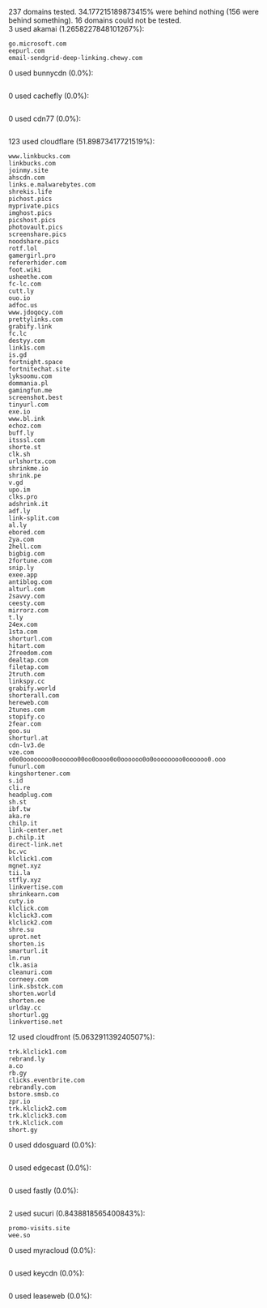 237 domains tested. 34.177215189873415% were behind nothing (156 were behind something). 16 domains could not be tested.<br>
3 used akamai (1.2658227848101267%):
```
go.microsoft.com
eepurl.com
email-sendgrid-deep-linking.chewy.com
```

0 used bunnycdn (0.0%):
```

```

0 used cachefly (0.0%):
```

```

0 used cdn77 (0.0%):
```

```

123 used cloudflare (51.89873417721519%):
```
www.linkbucks.com
linkbucks.com
joinmy.site
ahscdn.com
links.e.malwarebytes.com
shrekis.life
pichost.pics
myprivate.pics
imghost.pics
picshost.pics
photovault.pics
screenshare.pics
noodshare.pics
rotf.lol
gamergirl.pro
refererhider.com
foot.wiki
usheethe.com
fc-lc.com
cutt.ly
ouo.io
adfoc.us
www.jdoqocy.com
prettylinks.com
grabify.link
fc.lc
destyy.com
link1s.com
is.gd
fortnight.space
fortnitechat.site
lyksoomu.com
dommania.pl
gamingfun.me
screenshot.best
tinyurl.com
exe.io
www.bl.ink
echoz.com
buff.ly
itsssl.com
shorte.st
clk.sh
urlshortx.com
shrinkme.io
shrink.pe
v.gd
upo.im
clks.pro
adshrink.it
adf.ly
link-split.com
al.ly
ebored.com
2ya.com
2hell.com
bigbig.com
2fortune.com
snip.ly
exee.app
antiblog.com
alturl.com
2savvy.com
ceesty.com
mirrorz.com
t.ly
24ex.com
1sta.com
shorturl.com
hitart.com
2freedom.com
dealtap.com
filetap.com
2truth.com
linkspy.cc
grabify.world
shorterall.com
hereweb.com
2tunes.com
stopify.co
2fear.com
goo.su
shorturl.at
cdn-lv3.de
vze.com
o0o0oooooooo0oooooo00oo0oooo0o0oooooo0o0oooooooo0oooooo0.ooo
funurl.com
kingshortener.com
s.id
cli.re
headplug.com
sh.st
ibf.tw
aka.re
chilp.it
link-center.net
p.chilp.it
direct-link.net
bc.vc
klclick1.com
mgnet.xyz
tii.la
stfly.xyz
linkvertise.com
shrinkearn.com
cuty.io
klclick.com
klclick3.com
klclick2.com
shre.su
uprot.net
shorten.is
smarturl.it
ln.run
clk.asia
cleanuri.com
corneey.com
link.sbstck.com
shorten.world
shorten.ee
urlday.cc
shorturl.gg
linkvertise.net
```

12 used cloudfront (5.063291139240507%):
```
trk.klclick1.com
rebrand.ly
a.co
rb.gy
clicks.eventbrite.com
rebrandly.com
bstore.smsb.co
zpr.io
trk.klclick2.com
trk.klclick3.com
trk.klclick.com
short.gy
```

0 used ddosguard (0.0%):
```

```

0 used edgecast (0.0%):
```

```

0 used fastly (0.0%):
```

```

2 used sucuri (0.8438818565400843%):
```
promo-visits.site
wee.so
```

0 used myracloud (0.0%):
```

```

0 used keycdn (0.0%):
```

```

0 used leaseweb (0.0%):
```

```
